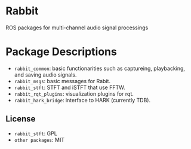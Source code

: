 # Rabbit
ROS packages for multi-channel audio signal processings

# Package Descriptions
* `rabbit_common`: basic functionarities such as captureing, playbacking, and saving audio signals.
* `rabbit_msgs`: basic messages for Rabit.
* `rabbit_stft`: STFT and iSTFT that use FFTW.
* `rabbit_rqt_plugins`: visualization plugins for rqt.
* `rabbit_hark_bridge`: interface to HARK (currently TDB).

## License
* `rabbit_stft`: GPL
* `other packages`: MIT

